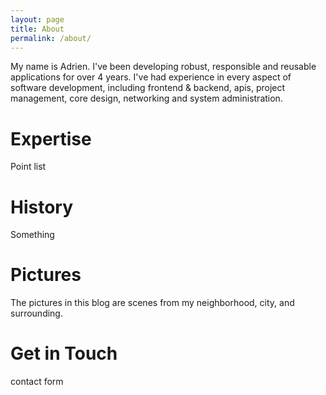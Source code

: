 ```yaml
---
layout: page
title: About
permalink: /about/
---
```


My name is Adrien. I've been developing robust, responsible and reusable applications for over 4 years.
I've had experience in every aspect of software development, including frontend
& backend, apis, project management, core design, networking and system administration.


# Expertise

Point list


# History

Something



# Pictures
The pictures in this blog are scenes from my neighborhood, city, and
surrounding.


# Get in Touch

contact form
